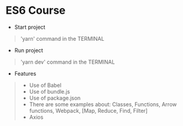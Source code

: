 # ES6 Course

- Start project
> 'yarn' command in the TERMINAL

- Run project
> 'yarn dev' command in the TERMINAL

- Features
> - Use of Babel
> - Use of bundle.js
> - Use of package.json
> - There are some examples about: Classes, Functions, Arrow functions, Webpack, [Map, Reduce, Find, Filter]
> - Axios
